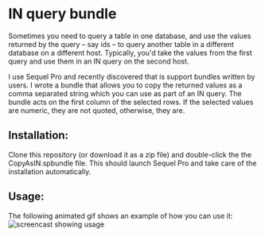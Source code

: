 IN query bundle
===============
Sometimes you need to query a table in one database, and use the values returned by the query – say ids – to query another table in a different database on a different host. Typically, you'd take the values from the first query and use them in an IN query on the second host. 

I use Sequel Pro and recently discovered that is support bundles written by users. I wrote a bundle that allows you to copy the returned values as a comma separated string which you can use as part of an IN query.  The bundle acts on the first column of the selected rows. If the selected values are numeric, they are not quoted, otherwise, they are.

Installation:
-------------
Clone this repository (or download it as a zip file) and double-click the the CopyAsIN.spbundle file. This should launch Sequel Pro and take care of the installation automatically.

Usage:
------
The following animated gif shows an example of how you can use it:
![screencast showing usage](https://raw.github.com/deepakg/sequel-pro-in-query/master/img/screencast.gif)
